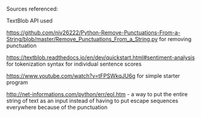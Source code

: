 Sources referenced:


TextBlob API used

https://github.com/niv26222/Python-Remove-Punctuations-From-a-String/blob/master/Remove_Punctuations_From_a_String.py for removing punctuation

https://textblob.readthedocs.io/en/dev/quickstart.html#sentiment-analysis for tokenization syntax for individual sentence scores

https://www.youtube.com/watch?v=tFPSWkqJU6g for simple starter program

http://net-informations.com/python/err/eol.htm - a way to put the entire string of text as an input instead of having to put escape sequences everywhere because of the punctuation
